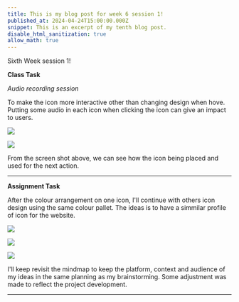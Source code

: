 ```yaml
---
title: This is my blog post for week 6 session 1!
published_at: 2024-04-24T15:00:00.000Z
snippet: This is an excerpt of my tenth blog post.
disable_html_sanitization: true
allow_math: true
---
```


Sixth Week session 1!

**Class Task**

*Audio recording session*

To make the icon more interactive other than changing design when hove. Putting some audio in each icon when clicking the icon can give an impact to users.

![](/images/at2images/w5s2_website_code.png)

![](/images/at2images/w5s2_website_icon.png)

From the screen shot above, we can see how the icon being placed and used for the next action.


---

**Assignment Task**

After the colour arrangement on one icon, I'll continue with others icon design using the same colour pallet. The ideas is to have a simmilar profile of icon for the website. 

![](/images/at2images/w5s2_colour_arrangement1.png)

![](/images/at2images/w5s2_colour_arrangement2.png)

![](/images/at2images/w5s2_colour_arrangement3.png)


I'll keep revisit the mindmap to keep the platform, context and audience of my ideas in the same planning as my brainstorming. Some adjustment was made to reflect the project development.


---
